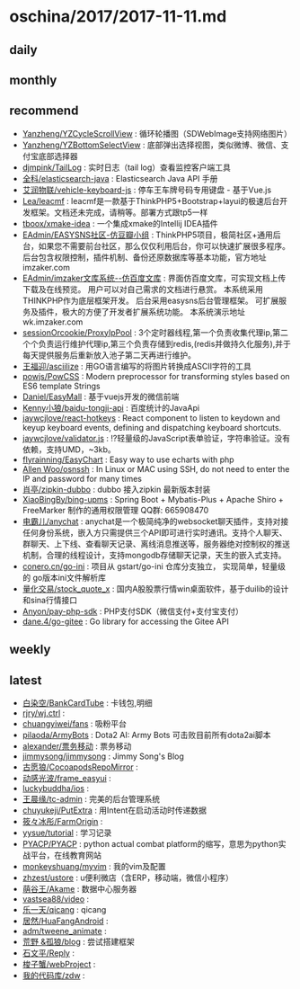 # oschina/2017/2017-11-11.md



## daily



## monthly



## recommend

- [Yanzheng/YZCycleScrollView](http://git.oschina.net/micyo/YZCycleScrollView) : 循环轮播图（SDWebImage支持网络图片）
- [Yanzheng/YZBottomSelectView](http://git.oschina.net/micyo/YZBottomSelectView) : 底部弹出选择视图，类似微博、微信、支付宝底部选择器
- [djmpink/TailLog](http://git.oschina.net/no7player/TeamStack) : 实时日志（tail log）查看监控客户端工具
- [全科/elasticsearch-java](http://git.oschina.net/quanke/elasticsearch-java) : Elasticsearch Java API 手册
- [艾润物联/vehicle-keyboard-js](http://git.oschina.net/iRainIoT/vehicle-keyboard-js) : 停车王车牌号码专用键盘 - 基于Vue.js
- [Lea/leacmf](http://git.oschina.net/lea21st/leacmf) : leacmf是一款基于ThinkPHP5+Bootstrap+layui的极速后台开发框架。文档还未完成，请稍等。部署方式跟tp5一样
- [tboox/xmake-idea](http://git.oschina.net/tboox/xmake-idea) : 一个集成xmake的Intellij IDEA插件
- [EAdmin/EASYSNS社区-仿豆瓣小组](http://git.oschina.net/eadmin/eadminjijianshequ) : ThinkPHP5项目，极简社区+通用后台，如果您不需要前台社区，那么仅仅利用后台，你可以快速扩展很多程序。后台包含权限控制，插件机制、备份还原数据库等基本功能，官方地址imzaker.com
- [EAdmin/imzaker文库系统--仿百度文库](http://git.oschina.net/eadmin/FangBaiDuWenKu) : 界面仿百度文库，可实现文档上传下载及在线预览。 用户可以对自己需求的文档进行悬赏。 本系统采用THINKPHP作为底层框架开发。 后台采用easysns后台管理框架。 可扩展服务及插件，极大的方便了开发者扩展系统功能。 本系统演示地址wk.imzaker.com
- [sessionOrcookie/ProxyIpPool](http://git.oschina.net/javagaorui5944/ProxyIpPool) : 3个定时器线程,第一个负责收集代理ip,第二个个负责运行维护代理ip,第三个负责存储到redis,(redis并做持久化服务),并于每天提供服务后重新放入池子第二天再进行维护。
- [王福迎/asciilize](http://git.oschina.net/wangfuying/asciilize) : 用GO语言编写的将图片转换成ASCII字符的工具
- [powjs/PowCSS](http://git.oschina.net/powjs/powcss) : Modern preprocessor for transforming styles based on ES6 template Strings
- [Daniel/EasyMall](http://git.oschina.net/Daniel_Deng_Haibiao/EasyShop) : 基于vuejs开发的微信前端
- [Kenny小狼/baidu-tongji-api](http://git.oschina.net/kennylee/baidu-tongji-api) : 百度统计的JavaApi
- [jaywcjlove/react-hotkeys](http://git.oschina.net/JSLite/react-hotkeys) : React component to listen to keydown and keyup keyboard events, defining and dispatching keyboard shortcuts.
- [jaywcjlove/validator.js](http://git.oschina.net/JSLite/validator.js) : :interrobang:轻量级的JavaScript表单验证，字符串验证。没有依赖，支持UMD，~3kb。
- [flyrainning/EasyChart](http://git.oschina.net/flyrainning/EasyChart) : Easy way to use echarts with php
- [Allen Woo/osnssh](http://git.oschina.net/osroom/osnssh) : In Linux or MAC using SSH, do not need to enter the IP and password for many times
- [肖亭/zipkin-dubbo](http://git.oschina.net/xiaoting09/zipkin-dubbo) : dubbo 接入zipkin 最新版本封装
- [XiaoBingBy/bing-upms](http://git.oschina.net/xiaobingby/bing-upms) : Spring Boot + Mybatis-Plus + Apache Shiro + FreeMarker 制作的通用权限管理 QQ群: 665908470
- [电霸儿/anychat](http://git.oschina.net/dianbaer/anychat) : anychat是一个极简纯净的websocket聊天插件，支持对接任何身份系统，嵌入方只需提供三个API即可进行实时通讯。支持个人聊天、群聊天、上下线、查看聊天记录、离线消息推送等，服务器绝对控制权的推送机制，合理的线程设计，支持mongodb存储聊天记录，天生的嵌入式支持。
- [conero.cn/go-ini](http://git.oschina.net/Doee/go-ini) : 项目从 gstart/go-ini 仓库分支独立， 实现简单，轻量级的 go版本ini文件解析库
- [量化交易/stock_quote_x](http://git.oschina.net/openctp/stock_quote_x) : 国内A股股票行情win桌面软件，基于duilib的设计和sina行情接口
- [Anyon/pay-php-sdk](http://git.oschina.net/zoujingli/pay-php-sdk) : PHP支付SDK（微信支付+支付宝支付）
- [dane.4/go-gitee](http://git.oschina.net/simon/go-gitee) : Go library for accessing the Gitee API


## weekly



## latest

- [白染空/BankCardTube](http://git.oschina.net/huig86265/BankCardTube) : 卡钱包,明细
- [rjry/wj.ctrl](http://git.oschina.net/rjry/wj.ctrl) : 
- [chuangyiwei/fans](http://git.oschina.net/xiaoyaodayang/fans) : 吸粉平台
- [pilaoda/ArmyBots](http://git.oschina.net/pilaoda/ArmyBots) : Dota2 AI: Army Bots 可击败目前所有dota2ai脚本
- [alexander/票务移动](http://git.oschina.net/cheenyu/alex_wx) : 票务移动
- [jimmysong/jimmysong](http://git.oschina.net/jimmysong/jimmysong) : Jimmy Song's Blog
- [古愿狼/CocoapodsRepoMirror](http://git.oschina.net/moshiwu/CocoapodsRepoMirror) : 
- [动感光波/frame_easyui](http://git.oschina.net/dongganguangbo/frame_easyui) : 
- [luckybuddha/ios](http://git.oschina.net/luckybuddha/ios) : 
- [王晨缘/tc-admin](http://git.oschina.net/wcysiwudi/tc-admin) : 完美的后台管理系统
- [chuyukeji/PutExtra](http://git.oschina.net/chuyukeji/PutExtra) : 用Intent在启动活动时传递数据
- [筱々冰彤/FarmOrigin](http://git.oschina.net/ljc_fox5016/FarmOrigin) : 
- [yysue/tutorial](http://git.oschina.net/yysue/tutorial) : 学习记录
- [PYACP/PYACP](http://git.oschina.net/Artorias-Ycq/PYACP) : python actual combat platform的缩写，意思为python实战平台，在线教育网站
- [monkeyshuang/myvim](http://git.oschina.net/monkeyshuang/myvim) : 我的vim及配置
- [zhzest/ustore](http://git.oschina.net/zhzest/ustore) : u便利微店（含ERP，移动端，微信小程序）
- [萌谷王/Akame](http://git.oschina.net/battlefire/Akame) : 数据中心服务器
- [vastsea88/video](http://git.oschina.net/vastsea88/video) : 
- [乐一天/qicang](http://git.oschina.net/welove312/qicang) : qicang
- [居然/HuaFangAndroid](http://git.oschina.net/soluck/HuaFangAndroid) : 
- [adm/tweene_animate](http://git.oschina.net/asd_admin/tweene_animate) : 
- [荒野 &孤狼/blog](http://git.oschina.net/changguangzhou/blog) : 尝试搭建框架
- [石文平/Reply](http://git.oschina.net/shiwenping/Reply) : 
- [梭子蟹/webProject](http://git.oschina.net/suozixie/webproject) : 
- [我的代码库/zdw](http://git.oschina.net/zdw1127/zdw) : 
